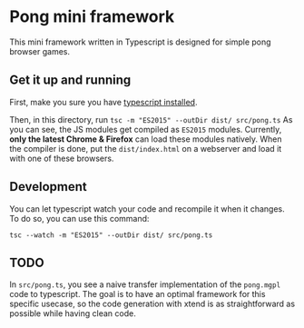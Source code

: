 # Pong mini framework

This mini framework written in Typescript is designed for simple pong browser games.

## Get it up and running
First, make you sure you have [typescript installed](https://www.typescriptlang.org/index.html#download-links).

Then, in this directory, run `tsc -m "ES2015" --outDir dist/ src/pong.ts`
As you can see, the JS modules get compiled as `ES2015` modules. Currently, **only the latest Chrome & Firefox** can load these modules natively.
When the compiler is done, put the `dist/index.html` on a webserver and load it with one of these browsers.

## Development
You can let typescript watch your code and recompile it when it changes.
To do so, you can use this command:
```
tsc --watch -m "ES2015" --outDir dist/ src/pong.ts
```

## TODO
In `src/pong.ts`, you see a naive transfer implementation of the `pong.mgpl` code to typescript.
The goal is to have an optimal framework for this specific usecase, so the code generation with xtend is as straightforward
as possible while having clean code.